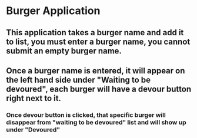 # Burger Application

## This application takes a burger name and add it to list, you must enter a burger name, you cannot submit an empty burger name.

## Once a burger name is entered, it will appear on the left hand side under "Waiting to be devoured", each burger will have a devour button right next to it.

### Once devour button is clicked, that specific burger will disappear from "waiting to be devoured" list and will show up under "Devoured"